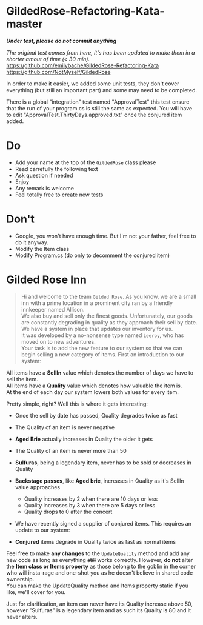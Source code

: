 # GildedRose-Refactoring-Kata-master
***Under test, please do not commit anything***

*The original test comes from here, it's has been updated to make them in a shorter amout of time (< 30 min).*
https://github.com/emilybache/GildedRose-Refactoring-Kata   
https://github.com/NotMyself/GildedRose    

In order to make it easier, we added some unit tests, they don't cover everything (but still an important part) and some may need to be completed.

There is a global "integration" test named "ApprovalTest" this test ensure that the run of your program.cs is still the same as expected. You will have to edit "ApprovalTest.ThirtyDays.approved.txt" once the conjured item added.
# Do
* Add your name at the top of the `GildedRose` class please
* Read carrefully the following text
* Ask question if needed
* Enjoy
* Any remark is welcome
* Feel totally free to create new tests

# Don't
* Google, you won't have enough time. But I'm not your father, feel free to do it anyway.
* Modify the Item class
* Modify Program.cs (do only to decomment the conjured item)

# Gilded Rose Inn

> Hi and welcome to the team `Gilded Rose`. As you know, we are a small inn with a prime location in a prominent city ran by a friendly innkeeper named Allison.   
We also buy and sell only the finest goods. Unfortunately, our goods are constantly degrading in quality as they approach their sell by date.  
We have a system in place that updates our inventory for us.   
It was developed by a no-nonsense type named `Leeroy`, who has moved on to new adventures.   
Your task is to add the new feature to our system so that we can begin selling a new category of items. First an introduction to our system:

All items have a **SellIn** value which denotes the number of days we have to sell the item.  
All items have a **Quality** value which denotes how valuable the item is.  
At the end of each day our system lowers both values for every item.  

Pretty simple, right? Well this is where it gets interesting:
* Once the sell by date has passed, Quality degrades twice as fast
* The Quality of an item is never negative
* **Aged Brie** actually increases in Quality the older it gets
* The Quality of an item is never more than 50
* **Sulfuras**, being a legendary item, never has to be sold or decreases in Quality
* **Backstage passes**, like **Aged brie**, increases in Quality as it's SellIn value approaches  
    * Quality increases by 2 when there are 10 days or less
    * Quality increases by 3 when there are 5 days or less 
    * Quality drops to 0 after the concert  
* We have recently signed a supplier of conjured items. This requires an update to our system:

* **Conjured** items degrade in Quality twice as fast as normal items  


Feel free to make **any changes** to the `UpdateQuality` method and add any new code as long as everything ~~still~~ works correctly. However, **do not** alter the **Item class or Items property** as those belong to the goblin in the corner who will insta-rage and one-shot you as he doesn't believe in shared code ownership.  
You can make the UpdateQuality method and Items property static if you like, we'll cover for you.

Just for clarification, an item can never have its Quality increase above 50, however "Sulfuras" is a legendary item and as such its Quality is 80 and it never alters.

